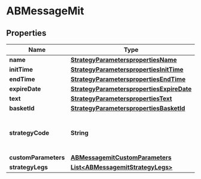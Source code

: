 # ABMessageMit

## Properties
Name | Type | Description | Notes
------------ | ------------- | ------------- | -------------
**name** | [**StrategyParameterspropertiesName**](StrategyParameterspropertiesName.md) |  |  [optional]
**initTime** | [**StrategyParameterspropertiesInitTime**](StrategyParameterspropertiesInitTime.md) |  |  [optional]
**endTime** | [**StrategyParameterspropertiesEndTime**](StrategyParameterspropertiesEndTime.md) |  |  [optional]
**expireDate** | [**StrategyParameterspropertiesExpireDate**](StrategyParameterspropertiesExpireDate.md) |  |  [optional]
**text** | [**StrategyParameterspropertiesText**](StrategyParameterspropertiesText.md) |  |  [optional]
**basketId** | [**StrategyParameterspropertiesBasketId**](StrategyParameterspropertiesBasketId.md) |  |  [optional]
**strategyCode** | **String** | Strategy code for Market if touch Algo (mit) |  [optional]
**customParameters** | [**ABMessagemitCustomParameters**](ABMessagemitCustomParameters.md) |  |  [optional]
**strategyLegs** | [**List&lt;ABMessagemitStrategyLegs&gt;**](ABMessagemitStrategyLegs.md) |  |  [optional]
